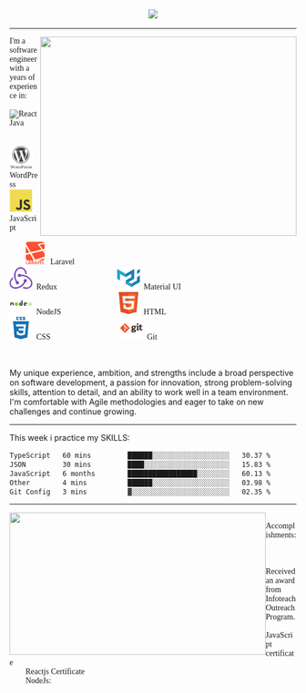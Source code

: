 <div id="header" align="center">
  <img src="https://i.postimg.cc/Df9VxS6w/banner-final.png"/>
</div>

---

<img align="right" src="https://media.giphy.com/media/PWlsJVm3mhwQhD7imf/giphy.gif" width="450" height="350"/>
  <p style="font-family:verdana" top="200">I'm a software engineer with a years of experience in: </br> </br>
 <img src="https://github.com/devicons/devicon/tree/master/icons/react/react-original.svg" title="React" alt="React" width="40" height="40"/>&nbsp;
    Java                
      &nbsp;&nbsp;&nbsp;&nbsp;&nbsp;&nbsp;&nbsp;&nbsp;&nbsp;&nbsp;&nbsp;&nbsp;&nbsp;&nbsp;&nbsp;
      &nbsp;&nbsp;&nbsp;&nbsp;&nbsp;&nbsp;&nbsp;&nbsp;&nbsp;&nbsp;&nbsp;&nbsp;&nbsp;&nbsp;&nbsp;  
 <img src="https://github.com/devicons/devicon/blob/master/icons/wordpress/wordpress-plain-wordmark.svg" title="WordPress" alt="WordPress" width="40" 
      height="40"/>&nbsp;
        WordPress </br>
 <img src="https://github.com/devicons/devicon/blob/master/icons/javascript/javascript-original.svg" title="JavaScript" alt="JavaScript" width="40" height="40"/>&nbsp; 
     JavaScript 
       &nbsp;&nbsp;&nbsp;&nbsp;&nbsp;&nbsp;&nbsp;&nbsp;&nbsp;&nbsp;&nbsp;&nbsp;&nbsp;&nbsp;&nbsp;
       &nbsp;&nbsp;&nbsp;&nbsp;&nbsp;&nbsp;   
 <img src="https://github.com/devicons/devicon/blob/master/icons/laravel/laravel-plain-wordmark.svg" title="Laravel" alt="Laravel" width="40" height="40"/>&nbsp;  
     Laravel </br>
 <img src="https://github.com/devicons/devicon/blob/master/icons/redux/redux-original.svg" title="Redux" alt="Redux " width="40" height="40"/>&nbsp; Redux     
       &nbsp;&nbsp;&nbsp;&nbsp;&nbsp;&nbsp;&nbsp;&nbsp;&nbsp;&nbsp;&nbsp;&nbsp;&nbsp;&nbsp;&nbsp;&nbsp;
       &nbsp;&nbsp;&nbsp;&nbsp;&nbsp;&nbsp;&nbsp;&nbsp;&nbsp;&nbsp;&nbsp;
 <img src="https://github.com/devicons/devicon/blob/master/icons/materialui/materialui-original.svg" title="Material UI" alt="Material UI" width="40"   
      height="40"/>&nbsp; 
        Material UI </br>
 <img src="https://github.com/devicons/devicon/blob/master/icons/nodejs/nodejs-original-wordmark.svg" title="NodeJS" alt="NodeJS" width="40" height="40"/>&nbsp; 
    NodeJS 
      &nbsp;&nbsp;&nbsp;&nbsp;&nbsp;&nbsp;&nbsp;&nbsp;&nbsp;&nbsp;&nbsp;&nbsp;
      &nbsp;&nbsp;&nbsp;&nbsp;&nbsp;&nbsp;&nbsp;&nbsp;&nbsp;&nbsp;&nbsp;&nbsp;&nbsp;
 <img src="https://github.com/devicons/devicon/blob/master/icons/html5/html5-original.svg" title="HTML5" alt="HTML" width="40" height="40"/>&nbsp; HTML </br>
 <img src="https://github.com/devicons/devicon/blob/master/icons/css3/css3-plain-wordmark.svg"  title="CSS3" alt="CSS" width="40" height="40"/>&nbsp; CSS  
      &nbsp;&nbsp;&nbsp;&nbsp;&nbsp;&nbsp;&nbsp;&nbsp;&nbsp;&nbsp;&nbsp;&nbsp;&nbsp;
      &nbsp;&nbsp;&nbsp;&nbsp;&nbsp;&nbsp;&nbsp;&nbsp;&nbsp;&nbsp;&nbsp;&nbsp;&nbsp;&nbsp;&nbsp;&nbsp;&nbsp;&nbsp;&nbsp;
 <img src="https://github.com/devicons/devicon/blob/master/icons/git/git-original-wordmark.svg" title="Git" alt="Git" width="40" height="40"/>&nbsp; 
    Git </br></br></br>
   
  My unique experience, ambition, and strengths include a broad perspective on software development,
  a passion for innovation, strong problem-solving skills, attention to detail,
  and an ability to work well in a team environment.
  I'm comfortable with Agile methodologies and eager to take on new challenges and continue growing.</p>

---

This week i practice my SKILLS: 

<!--START_SECTION:waka-->

```text
TypeScript   60 mins         ██████░░░░░░░░░░░░░░░░░░░   30.37 %
JSON         30 mins         ████░░░░░░░░░░░░░░░░░░░░░   15.83 %
JavaScript   6 months        █████████████████░░░░░░░░   60.13 %
Other        4 mins          ██████░░░░░░░░░░░░░░░░░░░   03.98 %
Git Config   3 mins          ▓░░░░░░░░░░░░░░░░░░░░░░░░   02.35 %
```

<!--END_SECTION:waka-->


---

 <img align="left" src="https://media.giphy.com/media/L1R1tvI9svkIWwpVYr/giphy.gif" width="450" height="250"/>
  <p style="font-family:verdana" top="200"> &nbsp;&nbsp;&nbsp;&nbsp;&nbsp; 
  Accomplishments: </br></br></br>
    &nbsp;&nbsp;&nbsp;&nbsp;&nbsp;&nbsp;&nbsp; 
  Received an award from Infoteach Outreach Program. </br>
    &nbsp;&nbsp;&nbsp;&nbsp;&nbsp;&nbsp;&nbsp; 
  JavaScript certificate </br>
    &nbsp;&nbsp;&nbsp;&nbsp;&nbsp;&nbsp;&nbsp; 
  Reactjs Certificate </br>
    &nbsp;&nbsp;&nbsp;&nbsp;&nbsp;&nbsp;&nbsp; 
  NodeJs: </br>



